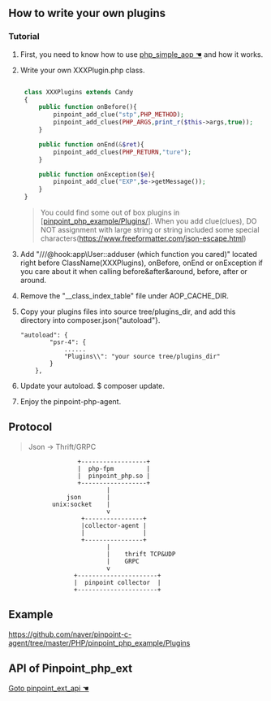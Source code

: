 ## How to write your own plugins

### Tutorial

1. First, you need to know how to use [ php_simple_aop ☚](https://github.com/eeliu/php_simple_aop/blob/master/Readme.md) and how it works. 
2. Write your own XXXPlugin.php class.
   
   ```php

    class XXXPlugins extends Candy
    {
        public function onBefore(){
            pinpoint_add_clue("stp",PHP_METHOD);
            pinpoint_add_clues(PHP_ARGS,print_r($this->args,true));
        }

        public function onEnd(&$ret){
            pinpoint_add_clues(PHP_RETURN,"ture");
        }

        public function onException($e){
            pinpoint_add_clue("EXP",$e->getMessage());
        }
    }
   ```
   > You could find some out of box plugins in [[pinpoint_php_example/Plugins/](https://github.com/naver/pinpoint-c-agent/tree/master/PHP/pinpoint_php_example/Plugins)].
    When you add clue(clues), DO NOT assignment with large string or string included some special characters(https://www.freeformatter.com/json-escape.html)
3. Add "///@hook:app\User::adduser (which function you cared)" located right before ClassName(XXXPlugins), onBefore, onEnd or onException if you care about it when calling before&after&around, before, after or around.

4. Remove the "__class_index_table" file under AOP_CACHE_DIR.

5. Copy your plugins files into source tree/plugins_dir, and add this directory into composer.json{"autoload"}.
   
    ```
    "autoload": {
            "psr-4": {
                ......
                "Plugins\\": "your source tree/plugins_dir"
            }
        },
    ```
    
6. Update your autoload. $ composer update.
7. Enjoy the pinpoint-php-agent.
## Protocol

> Json -> Thrift/GRPC

```
                   +------------------+
                   |  php-fpm         |
                   |  pinpoint_php.so |
                   +------------------+
                           |
                json       |
            unix:socket    |
                           v
                    +----------------+
                    |collector-agent |
                    |                |
                    +----------------+
                           |
                           |    thrift TCP&UDP
                           |    GRPC
                           v
                  +----------------------+
                  |  pinpoint collector  |
                  +----------------------+

```

## Example

https://github.com/naver/pinpoint-c-agent/tree/master/PHP/pinpoint_php_example/Plugins

## API of Pinpoint_php_ext
[Goto pinpoint_ext_api ☚](../pinpoint_php_ext/pinpoint_php_api.php)